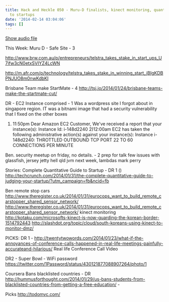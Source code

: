 ```yaml
---
title: Hack and Heckle 050 - Muru-D finalists, kinect monitoring, quantitative guide
  to startups
date: '2014-02-14 03:04:06'
tags: []
---
```


<a href="https://drive.google.com/open?id=0B3KFoVQ01nUJY0wxZjRVTThwQ2M">Show audio file</a>

<!--more-->

This Week:
Muru D - Safe Site - 3

http://www.brw.com.au/p/entrepreneurs/telstra_takes_stake_in_start_ups_U7ifw3cN0etxSVIYZ4LcWN

http://m.afr.com/p/technology/telstra_takes_stake_in_winning_start_jBIgKDBPNJUO8m0nwKdbKI

Brisbane Team make StartMate - 4
http://tsj.io/2014/01/24/brisbane-teams-make-the-startmate-cut/


DR - EC2 Instance comprised  - 1
Was a wordpress site I forgot about in singapore region. IT was a bitnami image that had a security vulnerability that I fixed on the other boxes

1) 11:50pm
Dear Amazon EC2 Customer,
We've received a report that your instance(s):
Instance Id: i-148d2240
2)12:00am
EC2 has taken the following administrative action(s) against your instance(s):
Instance i-148d2240: 
THROTTLED OUTBOUND TCP PORT 22 TO 60 CONNECTIONS PER MINUTE

Ben. security meetup on friday, no details. - 2
prep for talk
few issues with glassfish, jersey jetty hell
qld jvm next week, lambdas mark perry




Stories:
Complete Quantitative Guide to Startup - DR 1 ()
http://techcrunch.com/2014/01/31/the-complete-quantitative-guide-to-judging-your-startup/?utm_campaign=fb&ncid=fb


Ben
remote stop cars
http://www.theregister.co.uk/2014/01/31/eurocops_want_to_build_remote_carstopper_shared_sensor_network/
http://www.theregister.co.uk/2014/01/31/eurocops_want_to_build_remote_carstopper_shared_sensor_network/
kinect monitoring
http://kotaku.com/microsofts-kinect-is-now-guarding-the-korean-border-1514792443
http://slashdot.org/topic/cloud/south-koreans-using-kinect-to-monitor-dmz/


PICKS:
DR 1 - http://twentytwowords.com/2014/01/23/what-if-the-annoyances-of-conference-calls-happened-in-real-life-meetings-painfully-accurateand-hilarious/
Real life Conference Call Video

DR2 - Super Bowl - WiFi password
https://twitter.com/1Password/status/430121877088907264/photo/1


Coursera Bans blacklisted countries - DR 
http://hummusforthought.com/2014/01/29/us-bans-students-from-blacklisted-countries-from-getting-a-free-education/ - 

Picks
http://todomvc.com/


